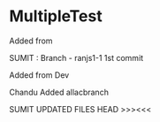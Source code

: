 # MultipleTest



Added from 


SUMIT : Branch - ranjs1-1 1st commit

Added from Dev


Chandu Added allacbranch


SUMIT UPDATED FILES HEAD >>><<<

